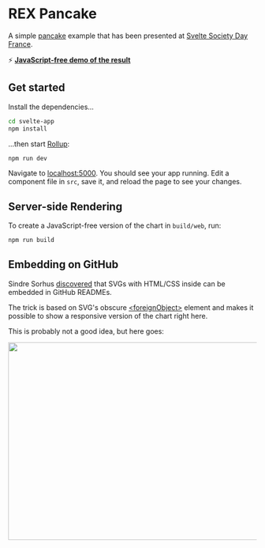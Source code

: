 # REX Pancake

A simple [pancake](https://github.com/Rich-Harris/pancake) example that has been presented at
[Svelte Society Day France](https://france.sveltesociety.dev/).

⚡ **[JavaScript-free demo of the result](https://labs.karavia.ch/rex-pancake/)**

## Get started

Install the dependencies...

```bash
cd svelte-app
npm install
```

...then start [Rollup](https://rollupjs.org):

```bash
npm run dev
```

Navigate to [localhost:5000](http://localhost:5000). You should see your app running. Edit a component file in `src`, save it, and reload the page to see your changes.

## Server-side Rendering

To create a JavaScript-free version of the chart in `build/web`, run:

```bash
npm run build
```

## Embedding on GitHub

Sindre Sorhus [discovered](https://github.com/sindresorhus/css-in-readme-like-wat) that SVGs with HTML/CSS inside can be embedded in GitHub READMEs.

The trick is based on SVG's obscure
[\<foreignObject\>](https://developer.mozilla.org/en-US/docs/Web/SVG/Element/foreignObject)
element and makes it possible to show a responsive version of the chart right here.

This is probably not a good idea, but here goes:

<img src="build/readme/chart.svg" width="1000" height="400">
